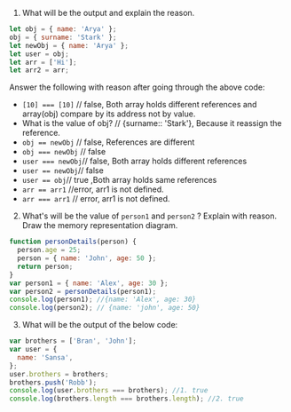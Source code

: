 1. What will be the output and explain the reason.

```js
let obj = { name: 'Arya' };
obj = { surname: 'Stark' };
let newObj = { name: 'Arya' };
let user = obj;
let arr = ['Hi'];
let arr2 = arr;
```

Answer the following with reason after going through the above code:

- `[10] === [10]` // false, Both array holds different references and array(obj) compare by its address not by value.
- What is the value of obj? // {surname:: 'Stark'}, Because it reassign the reference.
- `obj == newObj` // false, References are different
- `obj === newObj` // false
- `user === newObj`// false, Both array holds different references
- `user == newObj`// false
- `user == obj`// true ,Both array holds same references
- `arr == arr1` //error, arr1 is not defined.
- `arr === arr1` // error, arr1 is not defined.

2. What's will be the value of `person1` and `person2` ? Explain with reason. Draw the memory representation diagram.

<!-- To add this image here use ![name](./hello.jpg) -->

```js
function personDetails(person) {
  person.age = 25;
  person = { name: 'John', age: 50 };
  return person;
}
var person1 = { name: 'Alex', age: 30 };
var person2 = personDetails(person1);
console.log(person1); //{name: 'Alex', age: 30}
console.log(person2); // {name: 'john', age: 50}
```

3. What will be the output of the below code:

```js
var brothers = ['Bran', 'John'];
var user = {
  name: 'Sansa',
};
user.brothers = brothers;
brothers.push('Robb');
console.log(user.brothers === brothers); //1. true
console.log(brothers.length === brothers.length); //2. true
```

